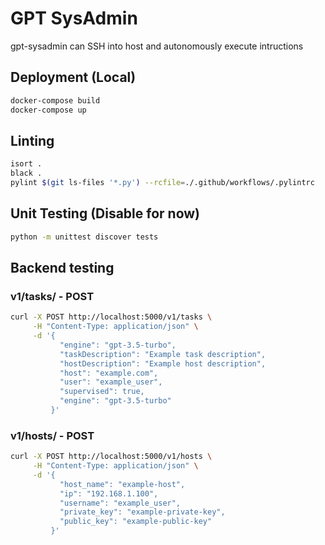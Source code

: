 # GPT SysAdmin

gpt-sysadmin can SSH into host and autonomously execute intructions

## Deployment (Local)

```bash
docker-compose build
docker-compose up
```

## Linting

```bash
isort .
black .
pylint $(git ls-files '*.py') --rcfile=./.github/workflows/.pylintrc
```

## Unit Testing (Disable for now)

```bash
python -m unittest discover tests
```

## Backend testing

### v1/tasks/ - POST

```bash
curl -X POST http://localhost:5000/v1/tasks \
     -H "Content-Type: application/json" \
     -d '{
           "engine": "gpt-3.5-turbo",
           "taskDescription": "Example task description",
           "hostDescription": "Example host description",
           "host": "example.com",
           "user": "example_user",
           "supervised": true,
           "engine": "gpt-3.5-turbo"
         }'
```

### v1/hosts/ - POST

```bash
curl -X POST http://localhost:5000/v1/hosts \
     -H "Content-Type: application/json" \
     -d '{
           "host_name": "example-host",
           "ip": "192.168.1.100",
           "username": "example_user",
           "private_key": "example-private-key",
           "public_key": "example-public-key"
         }'
```
